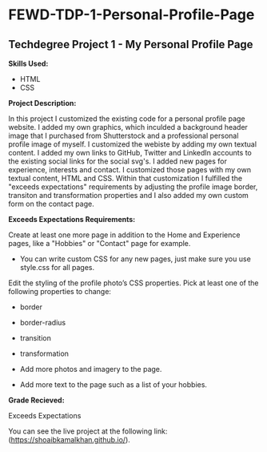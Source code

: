 # FEWD-TDP-1-Personal-Profile-Page
## Techdegree Project 1 - My Personal Profile Page

**Skills Used:**

- HTML
- CSS

**Project Description:**

In this project I customized the existing code for a personal profile page website. I added my own graphics, which inculded a background header image that I purchased from Shutterstock and a professional personal profile image of myself. I customized the webiste by adding my own textual content. I added my own links to GitHub, Twitter and LinkedIn accounts to the existing social links for the social svg's. I added new pages for experience, interests and contact. I customized those pages with my own textual content, HTML and CSS. Within that customization I fulfilled the "exceeds expectations" requirements by adjusting the profile image border, transiton and transformation properties and I also added my own custom form on the contact page.

**Exceeds Expectations Requirements:**

Create at least one more page in addition to the Home and Experience pages, like a "Hobbies" or "Contact" page for example.

- You can write custom CSS for any new pages, just make sure you use style.css for all pages.

Edit the styling of the profile photo’s CSS properties. Pick at least one of the following properties to change:

- border
- border-radius
- transition
- transformation

- Add more photos and imagery to the page.
- Add more text to the page such as a list of your hobbies.

**Grade Recieved:**

Exceeds Expectations

You can see the live project at the following link: (https://shoaibkamalkhan.github.io/).
